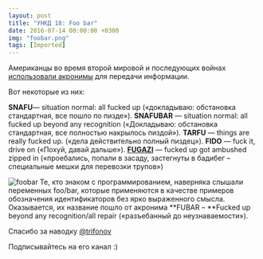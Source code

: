 ```yaml
---
layout: post
title: "УНКД 18: Foo bar"
date: 2016-07-14 00:00:00 +0300
img: "foobar.png"
tags: [Imported]
---
```


Американцы во время второй мировой и последующих войнах [использовали акронимы](https://en.wikipedia.org/wiki/List_of_military_slang_terms) для передачи информации.

Вот некоторые из них:

**SNAFU**— situation normal: all fucked up («докладываю: обстановка стандартная, все пошло по пизде»).
**SNAFUBAR** — situation normal: all fucked up beyond any recognition («Докладываю: обстановка стандартная, все полностью накрылось пиздой»).
**TARFU** — things are really fucked up. («дела действительно полный пиздец»).
**FIDO** — fuck it, drive on («Похуй, давай дальше»).
[**FUGAZI**](https://blog.alexeyev.me/2011/01/fucked-up-got-ambushed-zipped-in/) — fucked up got ambushed zipped in («проебались, попали в засаду, застегнуты в бадибег – специальные мешки для перевозки трупов»)

![foobar](/blog/assetsfoobar.png)
Те, кто знаком с программированием, наверняка слышали переменных foo/bar, которые применяютcя в качестве примеров обозначения идентификаторов без ярко выраженного смысла. Оказывается, их название пошло от акронима **FUBAR – **Fucked up beyond any recognition/all repair («разъебанный до неузнаваемости»).

Спасибо за наводку [@trifonov](https://telegram.me/trifonov)

Подписывайтесь на его канал :)